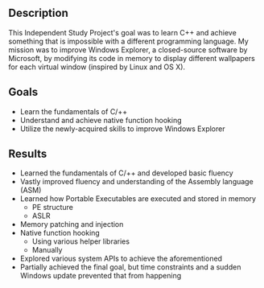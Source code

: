 ## Description
This Independent Study Project's goal was to learn C++ and achieve something that is impossible with a different programming language. My mission was to improve Windows Explorer, a closed-source software by Microsoft, by modifying its code in memory to display different wallpapers for each virtual window (inspired by Linux and OS X).

## Goals
* Learn the fundamentals of C/++
* Understand and achieve native function hooking
* Utilize the newly-acquired skills to improve Windows Explorer

## Results
* Learned the fundamentals of C/++ and developed basic fluency
* Vastly improved fluency and understanding of the Assembly language (ASM)
* Learned how Portable Executables are executed and stored in memory
  * PE structure
  * ASLR
* Memory patching and injection
* Native function hooking
  * Using various helper libraries
  * Manually
* Explored various system APIs to achieve the aforementioned
* Partially achieved the final goal, but time constraints and a sudden Windows update prevented that from happening
